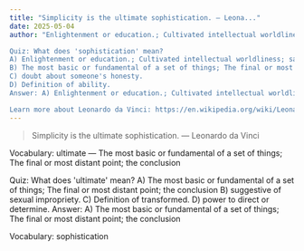 ```yaml
---
title: "Simplicity is the ultimate sophistication. — Leona..."
date: 2025-05-04
author: "Enlightenment or education.; Cultivated intellectual worldliness; savoir-faire.

Quiz: What does 'sophistication' mean?
A) Enlightenment or education.; Cultivated intellectual worldliness; savoir-faire.
B) The most basic or fundamental of a set of things; The final or most distant point; the conclusion
C) doubt about someone's honesty.
D) Definition of ability.
Answer: A) Enlightenment or education.; Cultivated intellectual worldliness; savoir-faire.

Learn more about Leonardo da Vinci: https://en.wikipedia.org/wiki/Leonardo_da_Vinci"
---
```


> Simplicity is the ultimate sophistication. — Leonardo da Vinci

Vocabulary: ultimate — The most basic or fundamental of a set of things; The final or most distant point; the conclusion

Quiz: What does 'ultimate' mean?
A) The most basic or fundamental of a set of things; The final or most distant point; the conclusion
B) suggestive of sexual impropriety.
C) Definition of transformed.
D) power to direct or determine.
Answer: A) The most basic or fundamental of a set of things; The final or most distant point; the conclusion

Vocabulary: sophistication
